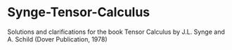 # Synge-Tensor-Calculus
Solutions and clarifications for the book Tensor Calculus by J.L. Synge and A. Schild (Dover Publication, 1978)
